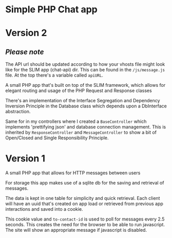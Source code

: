 # Simple PHP Chat app

# Version 2

## *Please note*

The API url should be updated according to how your vhosts file might look like for the SLIM app (chat-api) dir. This can be found in the `/js/message.js` file. At the top there's a variable called `apiURL`. 

A small PHP app that's built on top of the SLIM framework, which allows for elegant routing and usage of the PHP Request and Response classes

There's an implementation of the Interface Segregation and Dependency Inversion Principle in the Database class which depends upon a DbInterface abstraction.

Same for in my controllers where I created a `BaseController` which implements 'prettifying json' and database connection management. This is inherited by `ResponseController` and `MessageController` to show a bit of Open/Closed and Single Responsibility Principle.

# Version 1
A small PHP app that allows for HTTP messages between users

For storage this app makes use of a sqlite db for the saving and retrieval of messages. 

The data is kept in one table for simplicity and quick retrieval. Each client will have an uuid that's created on app load or retrieved from previous app interactions and saved into a cookie. 

This cookie value and `to-contact-id` is used to poll for messages every 2.5 seconds. This creates the need for the browser to be able to run javascript. The site will show an appropriate message if javascript is disabled.